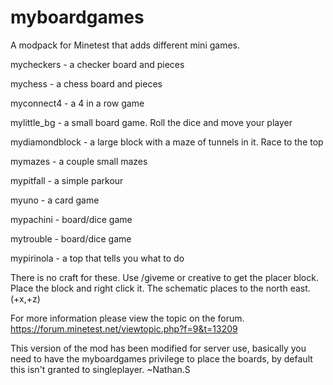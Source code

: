 # myboardgames

A modpack for Minetest that adds different mini games.

mycheckers - a checker board and pieces

mychess - a chess board and pieces

myconnect4 - a 4 in a row game

mylittle_bg - a small board game. Roll the dice and move your player

mydiamondblock - a large block with a maze of tunnels in it. Race to the top

mymazes - a couple small mazes

mypitfall - a simple parkour 

myuno - a card game

mypachini - board/dice game

mytrouble - board/dice game

mypirinola - a top that tells you what to do

There is no craft for these. Use /giveme or creative to get the placer block.
Place the block and right click it. The schematic places to the north east.(+x,+z)

For more information please view the topic on the forum. https://forum.minetest.net/viewtopic.php?f=9&t=13209

This version of the mod has been modified for server use, basically you need to have the myboardgames privilege to place the boards, by default this isn't granted to singleplayer. ~Nathan.S
